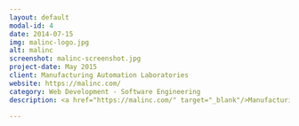 ```yaml
---
layout: default
modal-id: 4
date: 2014-07-15
img: malinc-logo.jpg
alt: malinc
screenshot: malinc-screenshot.jpg
project-date: May 2015
client: Manufacturing Automation Laboratories
website: https://malinc.com/
category: Web Development - Software Engineering
description: <a href="https://malinc.com/" target="_blank"/>Manufacturing Automation Laboratories Inc.(MALINC)</a> is a R&D company that develops machine/tool optimization software for manufacturing companies. I joined MALINC to help them develop a new company website and to streamline their customer support system. After a few months at the company, we launched the new WordPress website, which was well received by new and returning customers. The website was designed to showcases the company's many products and services. We designed a free resource centre on the website where customers can view MALINC software video guides and tutorials.<br/> In order to streamline the company's customer support system, I configured <a href="http://osticket.com/" target="_blank"/>osTicket</a> on the company's web server. osTicket is an open-source support ticket system that centralizes support into one cohesive platform. This system reduced the number of support emails sent to employees and reduced the waiting time customers had to wait for a response. I integrated the system to be accessed by the new website as well as in a module through the company's main software, <a href="http://www.malinc.com/products/cutpro/" target="_blank"/>CutPro</a>.

---
```

